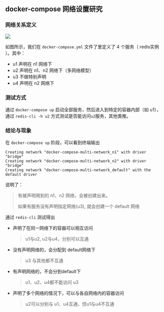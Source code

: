 ## docker-compose 网络设置研究

### 网络关系定义

![](https://lanhaooss.oss-cn-shenzhen.aliyuncs.com/images/333/333-1.png)

如图所示，我们在 `docker-compose.yml` 文件了里定义了 4 个服务（ redis实例 ）。其中：

- u1 声明在 n1 网络下
- u2 声明在 n1、n2 网络下（多网络模型）
- u3 不做特别声明
- u4 声明在 n2 网络下

### 测试方式

通过 `docker-compose up` 启动全部服务，然后进入到特定的容器内部（如 u1），通过 `redis-cli -h u2` 方式测试是否能访问`u2`服务，其他类推。

### 结论与现象

在 `docker-compose up` 阶段，可以看到终端输出

```
Creating network "docker-compose-multi-network_n1" with driver "bridge"
Creating network "docker-compose-multi-network_n2" with driver "bridge"
Creating network "docker-compose-multi-network_default" with the default driver
```
说明了：

> 有被声明用到的 n1、n2 网络，会被创建出来。
>
> 如果有服务没有声明指定网络(u3), 就会创建一个 default 网络

通过 `redis-cli` 测试得出

- 声明了在同一网络下的容器可以相互访问

  > u1与u2, u2与u4，分别可以互通
- 没有声明网络的，会分配到 default网络下

  > u3 与其他都不互通
- 有声明网络的，不会分到default下

  > u1、u2、u4都不能访问 u3
- 声明了多个网络的情况下，可以与各自网络内的容器访问 

  > u2可以分别与 u1、u4互通，但u1与u4不互通 